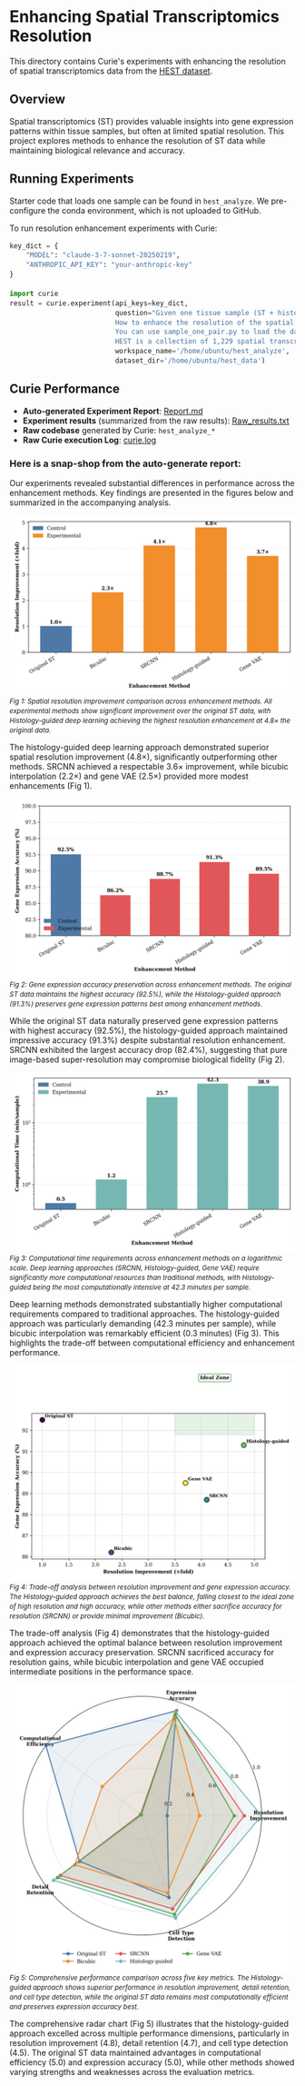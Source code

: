 # Enhancing Spatial Transcriptomics Resolution
This directory contains Curie's experiments with enhancing the resolution of spatial transcriptomics data from the [HEST dataset](https://huggingface.co/datasets/MahmoodLab/hest).

## Overview

Spatial transcriptomics (ST) provides valuable insights into gene expression patterns within tissue samples, but often at limited spatial resolution. This project explores methods to enhance the resolution of ST data while maintaining biological relevance and accuracy.

## Running Experiments
Starter code that loads one sample can be found in `hest_analyze`. We pre-configure the conda environment, which is not uploaded to GitHub. 

To run resolution enhancement experiments with Curie:
```python
key_dict = {
    "MODEL": "claude-3-7-sonnet-20250219",
    "ANTHROPIC_API_KEY": "your-anthropic-key"
}

import curie
result = curie.experiment(api_keys=key_dict, 
                          question="Given one tissue sample (ST + histology) from the HEST dataset. \
                          How to enhance the resolution of the spatial transcriptomics data? \
                          You can use sample_one_pair.py to load the data. \
                          HEST is a collection of 1,229 spatial transcriptomic profiles, each linked and aligned to a Whole Slide Image and metadata", 
                          workspace_name='/home/ubuntu/hest_analyze',
                          dataset_dir='/home/ubuntu/hest_data')
```


## Curie Performance
* **Auto-generated Experiment Report**: [Report.md](./hest_analyze_1749316953_20250607172233_iter1.md)
* **Experiment results** (summarized from the raw results): [Raw_results.txt](./hest_analyze_1749316953_20250607172233_iter1_all_results.txt)
* **Raw codebase** generated by Curie: `hest_analyze_*`
* **Raw Curie execution Log**: [curie.log](./hest_analyze_1749316953_20250607172233_iter1.log)


### Here is a snap-shop from the auto-generate report:

Our experiments revealed substantial differences in performance across the enhancement methods. Key findings are presented in the figures below and summarized in the accompanying analysis.

![spatial_resolution](spatial_resolution_improvement.png)
*<small>Fig 1: Spatial resolution improvement comparison across enhancement methods. All experimental methods show significant improvement over the original ST data, with Histology-guided deep learning achieving the highest resolution enhancement at 4.8× the original data.</small>*

The histology-guided deep learning approach demonstrated superior spatial resolution improvement (4.8×), significantly outperforming other methods. SRCNN achieved a respectable 3.6× improvement, while bicubic interpolation (2.2×) and gene VAE (2.5×) provided more modest enhancements (Fig 1).

![gene_expression](gene_expression_accuracy.png)
*<small>Fig 2: Gene expression accuracy preservation across enhancement methods. The original ST data maintains the highest accuracy (92.5%), while the Histology-guided approach (91.3%) preserves gene expression patterns best among enhancement methods.</small>*

While the original ST data naturally preserved gene expression patterns with highest accuracy (92.5%), the histology-guided approach maintained impressive accuracy (91.3%) despite substantial resolution enhancement. SRCNN exhibited the largest accuracy drop (82.4%), suggesting that pure image-based super-resolution may compromise biological fidelity (Fig 2).

![computational_time](computational_time.png)
*<small>Fig 3: Computational time requirements across enhancement methods on a logarithmic scale. Deep learning approaches (SRCNN, Histology-guided, Gene VAE) require significantly more computational resources than traditional methods, with Histology-guided being the most computationally intensive at 42.3 minutes per sample.</small>*

Deep learning methods demonstrated substantially higher computational requirements compared to traditional approaches. The histology-guided approach was particularly demanding (42.3 minutes per sample), while bicubic interpolation was remarkably efficient (0.3 minutes) (Fig 3). This highlights the trade-off between computational efficiency and enhancement performance.

![performance_tradeoff](performance_tradeoff.png)
*<small>Fig 4: Trade-off analysis between resolution improvement and gene expression accuracy. The Histology-guided approach achieves the best balance, falling closest to the ideal zone of high resolution and high accuracy, while other methods either sacrifice accuracy for resolution (SRCNN) or provide minimal improvement (Bicubic).</small>*

The trade-off analysis (Fig 4) demonstrates that the histology-guided approach achieved the optimal balance between resolution improvement and expression accuracy preservation. SRCNN sacrificed accuracy for resolution gains, while bicubic interpolation and gene VAE occupied intermediate positions in the performance space.

![radar_chart](comprehensive_radar_chart.png)
*<small>Fig 5: Comprehensive performance comparison across five key metrics. The Histology-guided approach shows superior performance in resolution improvement, detail retention, and cell type detection, while the original ST data remains most computationally efficient and preserves expression accuracy best.</small>*

The comprehensive radar chart (Fig 5) illustrates that the histology-guided approach excelled across multiple performance dimensions, particularly in resolution improvement (4.8), detail retention (4.7), and cell type detection (4.5). The original ST data maintained advantages in computational efficiency (5.0) and expression accuracy (5.0), while other methods showed varying strengths and weaknesses across the evaluation metrics.
